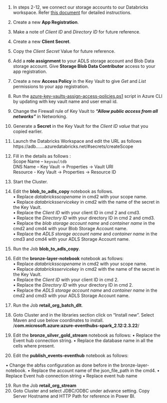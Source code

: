1.	In steps 2-12, we connect our storage accounts to our Databricks workspace. Refer [this document](https://github.com/DatabricksFactory/databricks-migration/blob/dev/steps/access_storage_with_AAD.md) for detailed instructions.
2.	Create a new **App Registration**.
3.	Make a note of *Client ID* and *Directory ID* for future reference.
4.	Create a new **Client Secret**.
5.	Copy the *Client Secret* Value for future reference.
6.	Add a **role assignment** to your ADLS storage account and Blob Data storage account. Give **Storage Blob Data Contributor** access to your app registration.
7.	Create a new **Access Policy** in the Key Vault to give *Get* and *List* permissions to your app registration.
8.	Run the [azure-key-vaults-assign-access-policies.ps1](https://raw.githubusercontent.com/DatabricksFactory/databricks-migration/dev/azure-key-vaults-assign-access-policies.ps1) script in Azure CLI by updating with key vault name and user email id.
9.	Change the Firewall rule of Key Vault to ***“Allow public access from all networks”*** in Networking.
10.	Generate a **Secret** in the Key Vault for the *Client ID value* that you copied earlier.
11.	Launch the Databricks Workspace and edit the URL as follows https://adb.......azuredatabricks.net/#secrets/createScope
12.	Fill in the details as follows :  
Scope Name – `keyvaultdb`  
DNS Name – Key Vault &#8594; Properties &#8594; Vault URI  
Resource - Key Vault &#8594; Properties &#8594;  Resource ID  
12.	Start the Cluster.
13.	Edit the **blob_to_adls_copy** notebook as follows.  
•	Replace *databricksscopename* in cmd2 with your scope name.  
•	Replace *databricksservicekey* in cmd2 with the name of the secret in the Key Vault.  
•	Replace the *Client ID* with your client ID in cmd 2 and cmd3.  
•	Replace the *Directory ID* with your directory ID in cmd 2 and cmd3.  
•	Replace the *blob storage account name* and *container name* in the cmd2 and cmd4 with your Blob Storage Account name.  
•	Replace the *ADLS storage account name* and *container name* in the cmd3 and cmd4 with your ADLS Storage Account name.  
14.	Run the Job **blob_to_adls_copy**.
15.	Edit the **bronze-layer-notebook** notebook as follows:  
•	Replace *databricksscopename* in cmd2 with your scope name.  
•	Replace *databricksservicekey* in cmd2 with the name of the secret in the Key Vault.  
•	Replace the *Client ID* with your client ID in cmd 2.  
•	Replace the *Directory ID* with your directory ID in cmd 2.  
•	Replace the *ADLS storage account name* and *container name* in the cmd2 and cmd3 with your ADLS Storage Account name.  
15.	 Run the Job **retail_org_batch_dlt**.
16.	 Goto Cluster and in the libraries section click on “Install new”. Select Maven and use below coordinates to install.
      /**com.microsoft.azure:azure-eventhubs-spark_2.12:2.3.22**/
17.	 Edit the **bronze_silver_gold_stream** notebook as follows:
•	Replace the Event hub connection string.
•	Replace the database name in all the cells where present.

18.	 Edit the **publish_events-eventhub** notebook as follows:

•	Change the abfss configuration as done before in the bronze-layer-notebook.
•	Replace the account name of the json_file_path in the cmd4.
•	Replace Event hub connection string
•	Replace event hub name

19.  Run the Job **retail_org_stream**
20.	 Goto Cluster and select JDBC/ODBC under advance setting. Copy Server Hostname and HTTP Path for reference in Power BI. 


